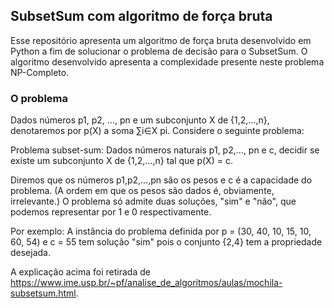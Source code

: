 ## SubsetSum com algoritmo de força bruta

Esse repositório apresenta um algoritmo de força bruta desenvolvido em Python a fim de solucionar o problema de decisão para o SubsetSum. O algoritmo desenvolvido apresenta a complexidade presente neste problema NP-Completo.

### O problema

Dados números p1, p2, …, pn e um subconjunto X de {1,2,…,n}, denotaremos por p(X) a soma ∑i∈X pi. Considere o seguinte problema:

Problema subset-sum: Dados números naturais p1, p2,…, pn e c, decidir se existe um subconjunto X de {1,2,…,n} tal que p(X) = c.

Diremos que os números p1,p2,…,pn são os pesos e c  é a capacidade do problema.  (A ordem em que os pesos são dados é, obviamente, irrelevante.)  O problema só admite duas soluções, "sim" e "não", que podemos representar por 1 e 0 respectivamente.

Por exemplo:
A instância do problema definida por p = (30, 40, 10, 15, 10, 60, 54)  e  c = 55  tem solução "sim" pois o conjunto {2,4} tem a propriedade desejada. 

A explicação acima foi retirada de https://www.ime.usp.br/~pf/analise_de_algoritmos/aulas/mochila-subsetsum.html.